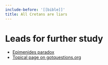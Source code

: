 ```yaml
---
include-before: '[[bible]]'
title: All Cretans are liars
---
```


# Leads for further study

- [Epimenides paradox](https://en.wikipedia.org/wiki/Epimenides_paradox)
- [Topical page on gotquestions.org](https://www.gotquestions.org/all-Cretans-are-liars.html)
